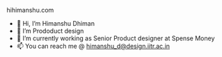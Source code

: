 hihimanshu.com

- 👋 Hi, I’m Himanshu Dhiman
- 👀 I’m Prododuct design
- 🌱 I’m currently working as Senior Product designer at Spense Money
- 📫 You can reach me @ himanshu_d@design.iitr.ac.in

